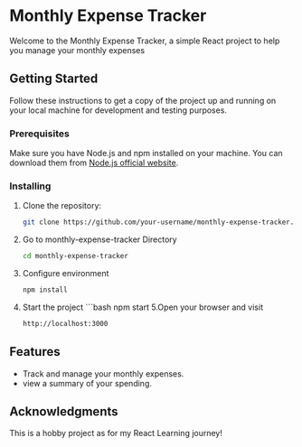 # Monthly Expense Tracker 

Welcome to the Monthly Expense Tracker, a simple React project to help you manage your monthly expenses

## Getting Started

Follow these instructions to get a copy of the project up and running on your local machine for development and testing purposes.

### Prerequisites

Make sure you have Node.js and npm installed on your machine. You can download them from [Node.js official website](https://nodejs.org/).

### Installing

1. Clone the repository:
   ```bash
   git clone https://github.com/your-username/monthly-expense-tracker.git
2. Go to monthly-expense-tracker Directory
      ```bash
      cd monthly-expense-tracker
3. Configure environment
      ```bash
      npm install
4. Start the project
       ```bash
      npm start
5.Open your browser and visit 
      ```bash
      http://localhost:3000

## Features
- Track and manage your monthly expenses.
- view a summary of your spending.


## Acknowledgments
This is a hobby project as for my React Learning journey!

